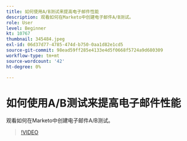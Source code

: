 ```yaml
---
title: 如何使用A/B测试来提高电子邮件性能
description: 观看如何在Marketo中创建电子邮件A/B测试。
role: User
level: Beginner
kt: 10767
thumbnail: 345484.jpeg
exl-id: 06d37d77-4785-474d-b750-0aa1d82e1cd5
source-git-commit: 98ead59ff285e4133e4d5f0668f5724a9d680309
workflow-type: tm+mt
source-wordcount: '42'
ht-degree: 0%

---
```


# 如何使用A/B测试来提高电子邮件性能

观看如何在Marketo中创建电子邮件A/B测试。

>[!VIDEO](https://video.tv.adobe.com/v/345484/?quality=12&learn=on)
